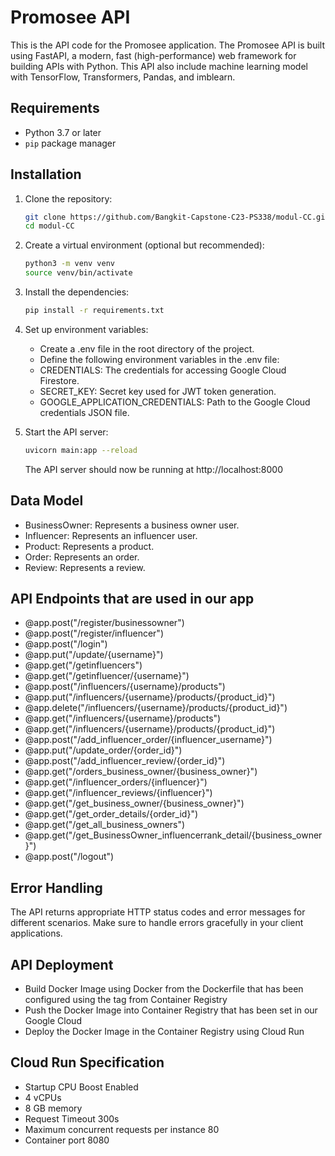 # Promosee API

This is the API code for the Promosee application. The Promosee API is built using FastAPI, a modern, fast (high-performance) web framework for building APIs with Python. This API also include machine learning model with TensorFlow, Transformers, Pandas, and imblearn.

## Requirements

- Python 3.7 or later
- `pip` package manager

## Installation

1. Clone the repository:
    ```bash
    git clone https://github.com/Bangkit-Capstone-C23-PS338/modul-CC.git
    cd modul-CC
    ```

2. Create a virtual environment (optional but recommended):
    ```bash
    python3 -m venv venv
    source venv/bin/activate
    ```
3. Install the dependencies:
    ```bash
    pip install -r requirements.txt
    ```
4. Set up environment variables:
    - Create a .env file in the root directory of the project.
    - Define the following environment variables in the .env file:
    - CREDENTIALS: The credentials for accessing Google Cloud Firestore.
    - SECRET_KEY: Secret key used for JWT token generation.
    - GOOGLE_APPLICATION_CREDENTIALS: Path to the Google Cloud credentials JSON file.
5. Start the API server:
    ```bash
    uvicorn main:app --reload
    ```
    The API server should now be running at http://localhost:8000

## Data Model
- BusinessOwner: Represents a business owner user.
- Influencer: Represents an influencer user.
- Product: Represents a product.
- Order: Represents an order.
- Review: Represents a review.

## API Endpoints that are used in our app
- @app.post("/register/businessowner")
- @app.post("/register/influencer")
- @app.post("/login")
- @app.put("/update/{username}")
- @app.get("/getinfluencers")
- @app.get("/getinfluencer/{username}")
- @app.post("/influencers/{username}/products")
- @app.put("/influencers/{username}/products/{product_id}")
- @app.delete("/influencers/{username}/products/{product_id}")
- @app.get("/influencers/{username}/products")
- @app.get("/influencers/{username}/products/{product_id}")
- @app.post("/add_influencer_order/{influencer_username}")
- @app.put("/update_order/{order_id}")
- @app.post("/add_influencer_review/{order_id}")
- @app.get("/orders_business_owner/{business_owner}")
- @app.get("/influencer_orders/{influencer}")
- @app.get("/influencer_reviews/{influencer}")
- @app.get("/get_business_owner/{business_owner}")
- @app.get("/get_order_details/{order_id}")
- @app.get("/get_all_business_owners")
- @app.get("/get_BusinessOwner_influencerrank_detail/{business_owner}")
- @app.post("/logout")

## Error Handling

The API returns appropriate HTTP status codes and error messages for different scenarios. Make sure to handle errors gracefully in your client applications.

## API Deployment
- Build Docker Image using Docker from the Dockerfile that has been configured using the tag from Container Registry
- Push the Docker Image into Container Registry that has been set in our Google Cloud
- Deploy the Docker Image in the Container Registry using Cloud Run

## Cloud Run Specification
- Startup CPU Boost Enabled
- 4 vCPUs
- 8 GB memory
- Request Timeout 300s
- Maximum concurrent requests per instance 80
- Container port 8080
